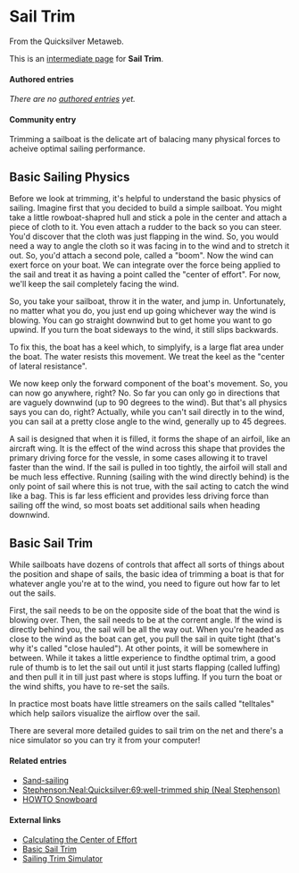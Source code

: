 
# Sail Trim

From the Quicksilver Metaweb.

This is an [intermediate page](/metaweb-intermediate-page) for 
**Sail Trim**.


#### Authored entries


*There are no [authored entries](/metaweb-authored-entries) yet.*

#### Community entry


Trimming a sailboat is the delicate art of balacing many physical forces to acheive optimal
sailing performance.

## Basic Sailing Physics



Before we look at trimming, it's helpful to understand the basic physics of sailing.
Imagine first that you decided to build a simple sailboat. You might take a little
rowboat-shapred hull and stick a pole in the center and attach a piece of cloth to it.
You even attach a rudder to the back so you can steer. You'd discover that the cloth
was just flapping in the wind. So, you would need a way
to angle the cloth so it was facing in to the wind and to stretch it out. So, you'd
attach a second pole, called a "boom". Now the wind can exert force on your boat.
We can integrate over the force being applied to the sail and treat it as having a
point called the "center of effort". For now, we'll keep the sail completely facing
the wind.

So, you take your sailboat, throw it in the water, and jump in. Unfortunately,
no matter what you do, you just end up going whichever way the wind is blowing.
You can go straight downwind but to get home you want to go upwind. If you turn
the boat sideways to the wind, it still slips backwards.

To fix this, the boat has a keel which, to simplyify, is a large flat area under the
boat. The water resists this movement. We treat the keel as the "center of lateral
resistance".

We now keep only the forward component of the boat's movement. So, you can now go
anywhere, right? No. So far you can only go in directions that are vaguely downwind
(up to 90 degrees to the wind). But that's all physics says you can do, right?
Actually, while you can't sail directly in to the wind, you can sail at a pretty close
angle to the wind, generally up to 45 degrees.

A sail is designed that when it is filled, it forms the shape of an airfoil, like an aircraft wing. It is the effect of the wind across this shape that provides the primary driving force for the vessle, in some cases allowing it to travel faster than the wind. If the sail is pulled in too tightly, the airfoil will stall and be much less effective. Running (sailing with the wind directly behind) is the only point of sail where this is not true, with the sail acting to catch the wind like a bag. This is far less efficient and provides less driving force than sailing off the wind, so most boats set additional sails when heading downwind.

## Basic Sail Trim



While sailboats have dozens of controls that affect all sorts of things about
the position and shape of sails, the basic idea of trimming a boat is that for
whatever angle you're at to the wind, you need to figure out how far to let
out the sails. 

First, the sail needs to be on the opposite side of the boat that the wind is
blowing over. Then, the sail needs to be at the corrent angle. If the wind
is directly behind you, the sail will be all the way out. When you're
headed as close to the wind as the boat can get, you pull the sail in quite tight
(that's why it's called "close hauled"). At other points, it will be somewhere in
between. While it takes a little experience to findthe optimal trim, a good
rule of thumb is to let the sail out until it just starts flapping (called luffing)
and then pull it in till just past where is stops luffing. If you turn the
boat or the wind shifts, you have to re-set the sails.

In practice most boats have little streamers on the sails called "telltales"
which help sailors visualize the airflow over the sail.

There are several more detailed guides to sail trim on the net and there's a
nice simulator so you can try it from your computer!

#### Related entries


* [Sand-sailing](/sand-sailing)
* [Stephenson:Neal:Quicksilver:69:well-trimmed ship (Neal Stephenson)](/stephenson-neal-quicksilver-69-well-trimmed-ship-neal-stephenson)
* [HOWTO Snowboard](/howto-snowboard)


#### External links


* [Calculating the Center of Effort](/http-dragonflycanoe-com-stephens-sails-and-rigging-html)
* [Basic Sail Trim](/http-www-sailingusa-info-sail-trim-htm)
* [Sailing Trim Simulator](/http-www-nationalgeographic-com-volvooceanrace-interactives-sailing-index-html)
